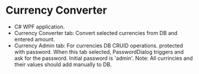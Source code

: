 # Currency Converter

- C# WPF application. 
- Currency Converter tab: Convert selected currencies from DB and entered amount.
- Currency Admin tab: For currencies DB CRUID operations. protected with password. When this tab selected,
  PasswordDialog triggers and ask for the password. Initial password is 'admin'.
  Note: All currincies and their values should add manually to DB.
